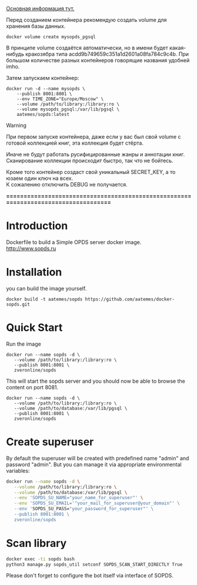 <a href="https://github.com/ichbinkirgiz/sopds" target="_blank">Основная информация тут.</a>

Перед созданием контейнера рекомендую создать volume для хранения базы данных.

```
docker volume create mysopds_pgsql
```

В принципе volume создаётся автоматически, но в имени будет какая-нибудь кракозябра типа acdd9b749659c351a1d2601a08fa784c9c4b. При большом количестве разных контейнеров говорящие названия удобней imho.


Затем запускаем контейнер:

```
docker run -d --name mysopds \
    --publish 8001:8001 \
    --env TIME_ZONE="Europe/Moscow" \ 
    --volume /path/to/library:/library:ro \
    --volume mysopds_pgsql:/var/lib/pgsql \
    aatemes/sopds:latest
```
> [!WARNING]
> При первом запуске контейнера, даже если у вас был свой volume с готовой коллекцией книг, эта коллекция будет стёрта.

Иначе не будут работать русифицированные жанры и аннотации книг. Сканирование коллекции происходит быстро, так что не бойтесь.

Кроме того контейнер создаст свой уникальный SECRET_KEY, а то юзаем один ключ на всех.<br>
К сожалению отключить DEBUG не получается.

**===================================================================================**

# Introduction

Dockerfile to build a Simple OPDS server docker image.
http://www.sopds.ru

# Installation

you can build the image yourself.

```
docker build -t aatemes/sopds https://github.com/aatemes/docker-sopds.git
```

# Quick Start

Run the image

```
docker run --name sopds -d \
   --volume /path/to/library:/library:ro \
   --publish 8001:8001 \
   zveronline/sopds
```

This will start the sopds server and you should now be able to browse the content on port 8081.

```
docker run --name sopds -d \
   --volume /path/to/library:/library:ro \
   --volume /path/to/database:/var/lib/pgsql \
   --publish 8001:8001 \
   zveronline/sopds
```



# Create superuser

By default the superuser will be created with predefined name "admin" and password "admin". But you can manage it via appropriate environmental variables:
```bash
docker run --name sopds -d \
   --volume /path/to/library:/library:ro \
   --volume /path/to/database:/var/lib/pgsql \
   --env 'SOPDS_SU_NAME="your_name_for_superuser"' \
   --env 'SOPDS_SU_EMAIL='"your_mail_for_superuser@your_domain"' \
   --env 'SOPDS_SU_PASS="your_password_for_superuser"' \
   --publish 8001:8001 \
   zveronline/sopds
```

# Scan library

```bash
docker exec -ti sopds bash
python3 manage.py sopds_util setconf SOPDS_SCAN_START_DIRECTLY True
```

Please don't forget to configure the bot itself via interface of SOPDS.
